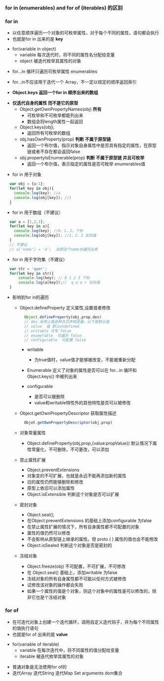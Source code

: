 ### for in (enumerables) and for of (iterables) 的区别

### for in 
  
  + 以任意顺序遍历一个对象的可枚举属性，对于每个不同的属性，语句都会执行
  + 也就是for in 出来的是 <strong>key</strong>
  - for(variable in object)
    + variable 每次迭代时，将不同的属性名分配给变量
    + object 被迭代枚举其属性的对象
  + for...in 循环只遍历可枚举属性 enumerables 
  - for...in不应该用于迭代一个 Array，不一定以规定的顺序返回索引
  + <strong>Object.keys 返回一个for in 顺序出来的数组</strong>
  - <strong>仅迭代自身的属性 而不是它的原型</strong>
    + Object.getOwnPropertyNames(obj)   **所有**
      * 可枚举和不可枚举都能列出来
      * 数组会将length属性一起返回
    + Object.keys(obj); 
      * 返回所有可枚举的数组 
    + obj.hasOwnProperty(prop)  **判断 不属于原型链**
      * 返回一个布尔值，指示对象自身属性中是否具有指定的属性，在原型链或者不存在都会返回false
    + obj.propertyIsEnumerable(prop) **判断 不属于原型链 并且可枚举**
      * 返回一个布尔值，表示指定的属性是否可枚举 enumerables值



  + for in 用于对象
  ```js
    var obj = {a:1};
    for(let key in obj){
      console.log(key); //a
      console.log(obj[key]); //1
    }
  ```
  + for in 用于数组（不建议）
  ```js
    var a = [1,2,3];
    for(let key in a){
      console.log(key); //0，1，2，下标
      console.log(obj[key]); //1，2，3 实际值
    }
    // 不建议
    // a['name'] = 'a';  会把这个name也遍历出来 
  ```
  + for in 用于字符集（不建议）
  ```js
    var str = 'qwer';
    for(let key in str){
        console.log(key); // 0 1 2 3 下标
        console.log(a[key]);//  q w e r 实际值
    }
  ```

  + 影响到for in的遍历
    + Object.defineProperty 定义属性,设置或者修改
      ```js
        Object.defineProperty(obj,prop,des)
        // des 采用上面这种方式声明变量，以下是默认值
        // value  值 默认undefined
        // writable 可写 false
        // enumerable  可遍历 false
        // configurable  可配置 false
      ```
      - writable
        * 为true值时，value值才能够被改变，不能被重新分配

      - Enumerable  定义了对象的属性是否可以在 for...in 循环和 Object.keys() 中被列出来
       
      - configurable
        * 是否可以被删除
        * value和writable特性外的其他特性是否可以被修改
          
    + Object.getOwnPropertyDescriptor 获取属性描述
      ```js
        Objet.getOwnPropertyDescriptor(obj,prop)
      ```
    + 对象常量属性
      - Object.defineProperty(obj,prop,{value:propValue}) 默认情况下属性常量化，不可删除，不可更改，可以添加

    + 禁止属性扩展
      -  Object.preventExtensions  
      -  对象变的不可扩展，也就是永远不能再添加新的属性
      -  旧的属性仍然能够删除和修改
      -  原型上依旧可以添加属性
      -  Object.isExtensible 判断这个对象是否可以扩展

    + 密封对象
      - Object.seal();
      - 在Object.preventExtensions 的基础上添加configurable  为false
      - 在禁止属性扩展的情况下，所有自身属性都不可配置的对象  
      - 属性的值仍然可以修改
      - 不会影响从原型链上继承的属性。但 proto ( ) 属性的值也会不能修改
      - Object.isSealed 判断这个对象是否是密封的

    + 冻结对象
      - Object.freeze(obj) 不可配置，不可扩展，不可修改  
      - 在 Object.seal() 基础上，添加writable  为false
      - 冻结对象的所有自身属性都不可能以任何方式被修改
      - 试修改该对象的操作都会失败
      - 如果一个属性的值是个对象，则这个对象中的属性是可以修改的，除非它也是个冻结对象
  
### for of

  + 在可迭代对象上创建一个迭代循环，调用自定义迭代钩子，并为每个不同属性的值执行语句
  + 也就是for of 出来的是 <strong>value</strong>
  - for(variable of iterable)
    + variable 在每次迭代中，将不同属性的值分配给变量
    + iterable 被迭代枚举其属性的对象
  + 普通对象是无法使用for of的
  + 迭代Array 迭代String 迭代Map Set arguments dom集合
